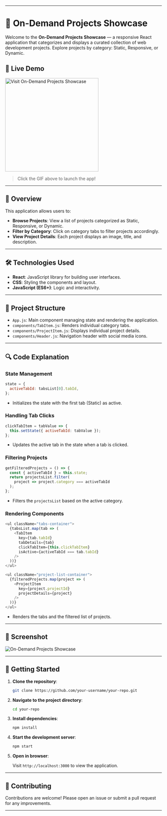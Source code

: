 

---

# 🚀 On-Demand Projects Showcase

Welcome to the **On-Demand Projects Showcase** — a responsive React application that categorizes and displays a curated collection of web development projects. Explore projects by category: Static, Responsive, or Dynamic.

## 🔗 Live Demo

<a href="https://ondemandnaga.ccbp.tech/" target="_blank">
  <img    src="https://media4.giphy.com/media/v1.Y2lkPTc5MGI3NjExYmMwNjhtajFwNDdrbDNicXN5Y3Y3OGw5ZXZhMDhkemF4M2ZxdHZjNSZlcD12MV9pbnRlcm5hbF9naWZfYnlfaWQmY3Q9Zw/mBRLcBE5qCbe1xvwQ3/giphy.gif" 
    alt="Visit On-Demand Projects Showcase" 
    width="300" 
    height="300"
  />
</a>

> Click the GIF above to launch the app!

---

## 🧠 Overview

This application allows users to:

- **Browse Projects**: View a list of projects categorized as Static, Responsive, or Dynamic.
- **Filter by Category**: Click on category tabs to filter projects accordingly.
- **View Project Details**: Each project displays an image, title, and description.

---

## 🛠️ Technologies Used

- **React**: JavaScript library for building user interfaces.
- **CSS**: Styling the components and layout.
- **JavaScript (ES6+)**: Logic and interactivity.

---

## 📂 Project Structure

- `App.js`: Main component managing state and rendering the application.
- `components/TabItem.js`: Renders individual category tabs.
- `components/ProjectItem.js`: Displays individual project details.
- `components/Header.js`: Navigation header with social media icons.

---

## 🔍 Code Explanation

### State Management

```javascript
state = {
  activeTabId: tabsList[0].tabId,
};
```

- Initializes the state with the first tab (Static) as active.

### Handling Tab Clicks

```javascript
clickTabItem = tabValue => {
  this.setState({ activeTabId: tabValue });
};
```

- Updates the active tab in the state when a tab is clicked.

### Filtering Projects

```javascript
getFilteredProjects = () => {
  const { activeTabId } = this.state;
  return projectsList.filter(
    project => project.category === activeTabId
  );
};
```

- Filters the `projectsList` based on the active category.

### Rendering Components

```javascript
<ul className="tabs-container">
  {tabsList.map(tab => (
    <TabItem
      key={tab.tabId}
      tabDetails={tab}
      clickTabItem={this.clickTabItem}
      isActive={activeTabId === tab.tabId}
    />
  ))}
</ul>

<ul className="project-list-container">
  {filteredProjects.map(project => (
    <ProjectItem
      key={project.projectId}
      projectDetails={project}
    />
  ))}
</ul>
```

- Renders the tabs and the filtered list of projects.

---

## 📸 Screenshot

![On-Demand Projects Showcase](https://user-images.githubusercontent.com/your-username/your-repo/your-screenshot.png)

---

## 📌 Getting Started

1. **Clone the repository**:

   ```bash
   git clone https://github.com/your-username/your-repo.git
   ```

2. **Navigate to the project directory**:

   ```bash
   cd your-repo
   ```

3. **Install dependencies**:

   ```bash
   npm install
   ```

4. **Start the development server**:

   ```bash
   npm start
   ```

5. **Open in browser**:

   Visit `http://localhost:3000` to view the application.

---

## 🤝 Contributing

Contributions are welcome! Please open an issue or submit a pull request for any improvements.

---
